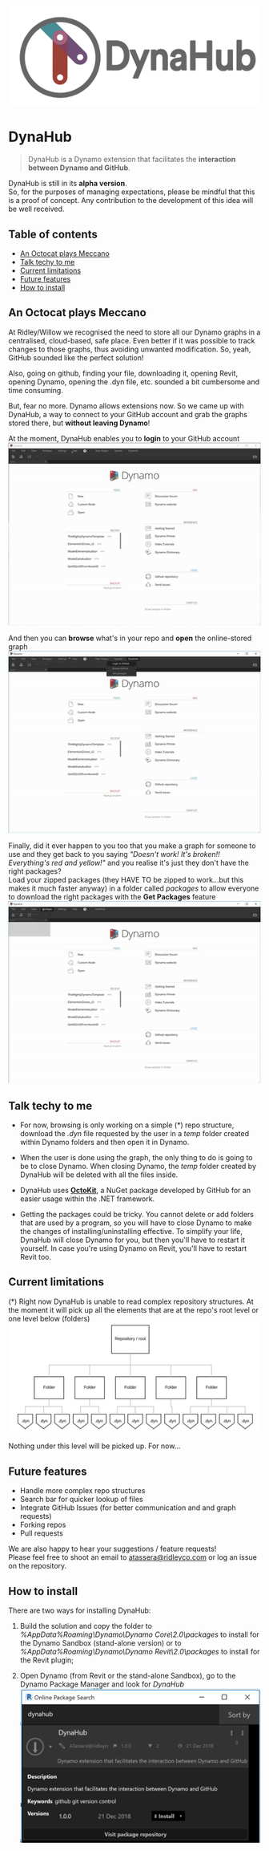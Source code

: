 ![DynaHub Logo](/imgs/DynaHubLogo.png)

# DynaHub
>DynaHub is a Dynamo extension that facilitates the **interaction between Dynamo and GitHub**.

DynaHub is still in its **alpha version**.  
So, for the purposes of managing expectations, please be mindful that this is a proof of concept. Any contribution to the development of this idea will be well received.

## Table of contents
* [An Octocat plays Meccano](#an-octocat-plays-meccano)
* [Talk techy to me](#talk-techy-to-me)
* [Current limitations](#current-limitations)
* [Future features](#future-features)
* [How to install](#how-to-install)

## An Octocat plays Meccano
At Ridley/Willow we recognised the need to store all our Dynamo graphs in a centralised, cloud-based, safe place. Even better if it was possible to track changes to those graphs, thus avoiding unwanted modification. So, yeah, GitHub sounded like the perfect solution!

Also, going on github, finding your file, downloading it, opening Revit, opening Dynamo, opening the .dyn file, etc. sounded a bit cumbersome and time consuming.

But, fear no more. Dynamo allows extensions now. So we came up with DynaHub, a way to connect to your GitHub account and grab the graphs stored there, but **without leaving Dynamo**!

At the moment, DynaHub enables you to **login** to your GitHub account  
![DynaHub Login](/imgs/Login_updated.gif)

And then you can **browse** what's in your repo and **open** the online-stored graph  
![DynaHub Browse](/imgs/Browse_updated.gif)

Finally, did it ever happen to you too that you make a graph for someone to use and they get back to you saying _"Doesn't work! It's broken!! Everything's red and yellow!"_ and you realise it's just they don't have the right packages?  
Load your zipped packages (they HAVE TO be zipped to work...but this makes it much faster anyway) in a folder called _packages_ to allow everyone to download the right packages with the **Get Packages** feature
![DynaHub Get Packages](/imgs/GetPackages.gif)

## Talk techy to me
* For now, browsing is only working on a simple (*) repo structure, download the _.dyn_ file requested by the user in a _temp_ folder created within Dynamo folders and then open it in Dynamo.

* When the user is done using the graph, the only thing to do is going to be to close Dynamo. When closing Dynamo, the _temp_ folder created by DynaHub will be deleted with all the files inside.

* DynaHub uses **[OctoKit](https://github.com/octokit/octokit.net)**, a NuGet package developed by GitHub for an easier usage within the .NET framework.

* Getting the packages could be tricky. You cannot delete or add folders that are used by a program, so you will have to close Dynamo to make the changes of installing/uninstalling effective. To simplify your life, DynaHub will close Dynamo for you, but then you'll have to restart it yourself. In case you're using Dynamo on Revit, you'll have to restart Revit too.

## Current limitations
(*) Right now DynaHub is unable to read complex repository structures. At the moment it will pick up all the elements that are at the repo's root level or one level below (folders)
![DynaHub Struc](/imgs/FoldStruct.png)

Nothing under this level will be picked up. For now...

## Future features
* Handle more complex repo structures
* Search bar for quicker lookup of files
* Integrate GitHub Issues (for better communication and and graph requests)
* Forking repos
* Pull requests

We are also happy to hear your suggestions / feature requests!  
Please feel free to shoot an email to atassera@ridleyco.com or log an issue on the repository.

## How to install
There are two ways for installing DynaHub:  
1. Build the solution and copy the folder to _%AppData%Roaming\Dynamo\Dynamo Core\2.0\packages_ to install for the Dynamo Sandbox (stand-alone version) or to _%AppData%Roaming\Dynamo\Dynamo Revit\2.0\packages_ to install for the Revit plugin;

2. Open Dynamo (from Revit or the stand-alone Sandbox), go to the Dynamo Package Manager and look for _DynaHub_  
![DynaHub PM](/imgs/PackageManager.png)